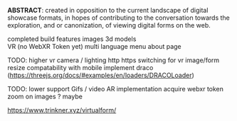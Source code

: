 **ABSTRACT**: created in opposition to the current landscape
of digital showcase formats, in hopes of contributing to
the conversation towards the exploration, and or canonization,
of viewing digital forms on the web.

completed build features
  images 
  3d models  
  VR (no WebXR Token yet)
  multi language menu 
  about page
  
TODO: higher
  vr camera / lighting
  http https switching for vr
  image/form resize compatability with mobile
  implement draco (https://threejs.org/docs/#examples/en/loaders/DRACOLoader)

TODO: lower
  support Gifs / video
  AR implementation
  acquire webxr token
  zoom on images ? maybe

https://www.trinkner.xyz/virtualform/
